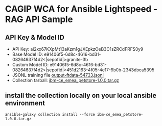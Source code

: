 # CAGIP WCA for Ansible Lightspeed - RAG API Sample

## API Key & Model ID


* API Key: al2xx67KXpMt13aKzm1gJXEpkzOeB3C1sZRCdFRFS0y9
* Base Model ID: e91406f5-6d8c-4616-bd31-08264637f4d2<|sepofid|>granite-3b
* Custom Model ID: e91406f5-6d8c-4616-bd31-08264637f4d2<|sepofid|>451d2163-4f05-4e17-9b0b-2343dbca5395
* JSONL training file [output-ftdata-54733.jsonl](./training/CustomModel-54733/output-ftdata-54733.jsonl)
* Collection tarball: [ibm-ce_emea_petstore-1.0.0.tar.gz](../../ibm/petstore/ibm-ce_emea_petstore-1.0.0.tar.gz)

## install the collection locally on your local ansible environment
```
ansible-galaxy collection install --force ibm-ce_emea_petstore-1.0.0.tar.gz
```